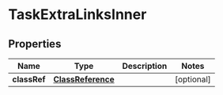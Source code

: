 

# TaskExtraLinksInner


## Properties

| Name | Type | Description | Notes |
|------------ | ------------- | ------------- | -------------|
|**classRef** | [**ClassReference**](ClassReference.md) |  |  [optional] |



